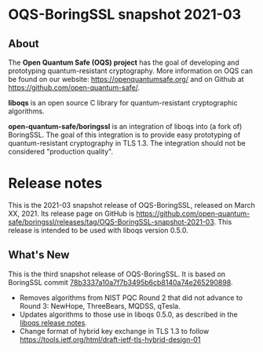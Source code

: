 OQS-BoringSSL snapshot 2021-03
==============================

About
-----

The **Open Quantum Safe (OQS) project** has the goal of developing and prototyping quantum-resistant cryptography.  More information on OQS can be found on our website: https://openquantumsafe.org/ and on Github at https://github.com/open-quantum-safe/.

**liboqs** is an open source C library for quantum-resistant cryptographic algorithms.

**open-quantum-safe/boringssl** is an integration of liboqs into (a fork of) BoringSSL.  The goal of this integration is to provide easy prototyping of quantum-resistant cryptography in TLS 1.3.  The integration should not be considered "production quality".

Release notes
=============

This is the 2021-03 snapshot release of OQS-BoringSSL, released on March XX, 2021. Its release page on GitHub is https://github.com/open-quantum-safe/boringssl/releases/tag/OQS-BoringSSL-snapshot-2021-03. This release is intended to be used with liboqs version 0.5.0.

What's New
----------

This is the third snapshot release of OQS-BoringSSL.  It is based on BoringSSL commit [78b3337a10a7f7b3495b6cb8140a74e265290898](https://github.com/google/boringssl/commit/78b3337).

- Removes algorithms from NIST PQC Round 2 that did not advance to Round 3: NewHope, ThreeBears, MQDSS, qTesla.
- Updates algorithms to those use in liboqs 0.5.0, as described in the [liboqs release notes](https://github.com/open-quantum-safe/liboqs/blob/main/RELEASE.md).
- Change format of hybrid key exchange in TLS 1.3 to follow https://tools.ietf.org/html/draft-ietf-tls-hybrid-design-01
